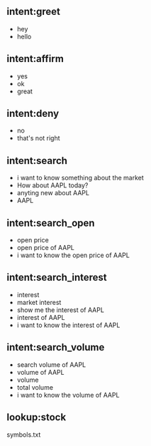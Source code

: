## intent:greet
- hey
- hello

## intent:affirm
- yes
- ok
- great

## intent:deny
- no
- that's not right

## intent:search
- i want to know something about the market
- How about AAPL today?
- anyting new about AAPL
- AAPL

## intent:search_open
- open price
- open price of AAPL
- i want to know the open price of AAPL

## intent:search_interest
- interest
- market interest
- show me the interest of AAPL
- interest of AAPL
- i want to know the interest of AAPL

## intent:search_volume
- search volume of AAPL
- volume of AAPL
- volume
- total volume
- i want to know the volume of AAPL

## lookup:stock
   symbols.txt